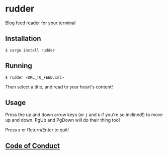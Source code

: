 # rudder

Blog feed reader for your terminal

## Installation

    $ cargo install rudder

## Running

    $ rudder <URL_TO_FEED.xml>

Then select a title, and read to your heart's content!

## Usage

Press the up and down arrow keys (or `j` and `k` if you're so inclined!) to move up and down. PgUp and PgDown will do their thing too!

Press `q` or Return/Enter to quit!

## [Code of Conduct](CONDUCT.md)
